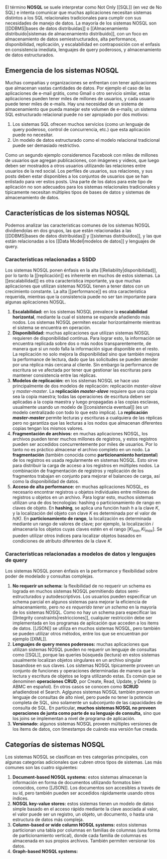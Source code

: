 El término **NOSQL** se suele interpretar como Not Only [[SQL]] (en vez de No SQL) e intenta comunicar que muchas aplicaciones necesitan sistemas distintos a los SQL relacionales tradicionales para cumplir con sus necesidades de manejo de datos. La mayoría de los sistemas NOSQL son [[DDBMS|bases de datos distribuidas]] o [[Almacenamiento distribuido|sistemas de almacenamiento distribuido]], con un foco en almacenamiento de datos semiestructurados, alta performance, disponibilidad, replicación, y escalabilidad en contraposición con el enfasis en consistencia imediata, lenguajes de query poderosos, y almacenamiento de datos estructurados.

## Emergencia de los sistemas NOSQL
Muchas compañias y organizaciones se enfrentan con tener aplicaciones que almacenan vastas cantidades de datos. Por ejemplo el caso de las aplicaciones de e-mail grátis, como Gmail o otro servicio similar, estas aplicaciones pueden tener miles de millones de usuarios, y cada usuario puede tener miles de e-mails. Hay una necesidad de un sistema de almacenamiento que pueda manejar este volumen de e-mails; un sistema SQL estructurado relacional puede no ser apropiado por dos motivos:
1. Los sistemas SQL ofrecen muchos servicios (como un lenguaje de query poderoso, control de concurrencia, etc.) que esta aplicación puede no necesitar.
2. Un modelo de datos estructurado como el modelo relacional tradicional puede ser demasiado restrictivo.

Como un segundo ejemplo consideremos Facebook con miles de millones de usuarios que agregan publicaciones, con imágenes y videos, que luego deben ser mostrados a otros usuarios utilizando las relaciones entre usuarios de la red social. Los perfiles de usuarios, sus relaciones, y sus posts deben estar disponibles a los conjuntos de usuarios que se han enlistado para ver estos posts. Una parte de los datos para este tipo de aplicación no son adecuados para los sistemas relacionales tradicionales y típicamente necesitan múltiples tipos de bases de datos y sistemas de almacenamiento de datos.

## Características de los sistemas NOSQL
Podemos analizar las características comunes de los sistemas NOSQL dividiendolas en dos grupos, las que están relacionadas a las [[DDBMS|bases de datos distribuidas]] y [[sistemas distribuidos]], y las que están relacionadas a los [[Data Model|modelos de datos]] y lenguajes de query.

### Características relacionadas a SSDD
Los sistemas NOSQL ponen énfasis en la alta [[Reliability|disponibilidad]], por lo tanto la [[replicación]] es inherente en muchos de estos sistemas. La [[escalabilidad]] es otra característica importante, ya que muchas aplicaciones que utilizan sistemas NOSQL tienen a tener datos con un crecimiento constante. La alta [[performance]] es otra característica requerida, mientras que la consistencia puede no ser tan importante para algunas aplicaciones NOSQL.
1. **Escalabilidad:** en los sistemas NOSQL prevalece la **escalabilidad horizontal**, mediante la cual el sistema se expande añadiendo más nodos. Los sistemas NOSQL permiten escalar horizontalmente mientras el sistema se encuentra en operación.
2. **Disponibilidad:** muchas aplicaciones que utilizan sistemas NOSQL requieren de disponibilidad continua. Para lograr esto, la información se encuentra replicada sobre dos o más nodos transparentemente, de manera que si un nodo falla la información sigue disponible en el resto. La replicación no solo mejora la disponibilidad sino que también mejora la performance de lectura, dado que las solicitudes se pueden atender por una réplica más cercana al cliente. Sin embargo la performance de escritura se ve afectada por tener que gestionar las escrituras para mantener consistencia entre las réplicas.
3. **Modelos de replicación:** en los sistemas NOSQL se hace uso principalmente de dos modelos de replicación: replicación *master-slave* y *master-master*. La **replicación *master-slave*** requiere que una copia sea la copia maestra; todas las operaciones de escritura deben ser aplicadas a la copia maestra y luego propagadas a las copias esclavas, usualmente usando un modelo de [[consistencia eventual]] (es un modelo centralizado con todo lo que esto implica). La **replicación *master-master*** permite lecturas y escrituras a cualquiera de las réplicas pero no garantiza que las lecturas a los nodos que almacenan diferentes copias tengan los mismos valores.
4. **Fragmentación de archivos:** en muchas aplicaciones NOSQL, los archivos pueden tener muchos millones de registros, y estos registros pueden ser accedidos concurrentemente por miles de usuarios. Por lo tanto no es práctico almacenar el archivo completo en un nodo. La **fragmentación** (también conocida como **particionamiento horizontal**)  de los registros es usada regularmente en sistemas NOSQL. Esto sirve para distribuir la carga de acceso a los registros en múltiples nodos. La combinación de fragmentación de registros y replicación de los fragmentos trabajan en conjunto para mejorar el balanceo de carga, así como la disponibilidad de datos.
5. **Acceso de alta performance:** en muchas aplicaciones NOSQL, es necesario encontrar registros u objetos individuales entre millones de registros u objetos en un archivo. Para lograr esto, muchos sistemas utilizan una de dos tecnologías: hashing o particionamiento de rango en claves de objeto. En **hashing**, se aplica una función hash *h* a la clave *K*, y la localización del objeto con clave *K* es determinada por el valor de *h(K)*. En **particionamiento de rango**, la localización es determinada mediante un rango de valores de clave; por ejemplo, la localización *i* almacenaría los objetos cuyas claves estén en el rango $[Ki_{min}, Ki_{max}]$. Se pueden utilizar otros índices para localizar objetos basados en condiciones de atributo diferentes de la clave *K*.

### Características relacionadas a modelos de datos y lenguajes de query
Los sistemas NOSQL ponen énfasis en la performance y flexibilidad sobre poder de modelado y consultas complejas.
1. **No requerir un schema:** la flexibilidad de no requerir un schema es lograda en muchos sistemas NOSQL permitiendo datos semi-estructurados y autodescriptivos. Los usuarios pueden especificar un schema parcial en algunos sistemas para mejorar la eficiencia de almacenamiento, pero *no es requerido tener un schema* en la mayoría de los sistemas NOSQL. Como no hay un schema para especificar las [[Integrity constraints|restricciones]], cualquier restricción debe ser implementada en los programas de aplicación que acceden a los items de datos. [[JSON]] se utiliza en muchos sistemas NOSQL, pero también se pueden utilizar otros métodos, entre los que se encuentran por ejemplo [[XML]].
2. **Lenguajes de query menos poderosos:** muchas aplicaciones que utilizan sistemas NOSQL pueden no requerir un lenguaje de consultas como [[SQL]], porque las queries búsqueda (lectura) en estos sistemas usualmente localizan objetos singulares en un archivo singular basandose en sus claves. Los sistemas NOSQL típicamente proveen un conjunto de funciones y operaciones determinadas de manera que la lectura y escritura de objetos se logra utilizando estas. Es común que se denominen **operaciones CRUD**, por Create, Read, Update, y Delete (o ABMC en español). En otros casos se conocen como **SCRUD** añadiendosé el Search. Aglgunos sistemas NOSQL también proveen un lenguaje de consultas de alto nivel, pero puede no tener la potencia completa de SQL, sino solamente un subconjunto de las capacidades de consulta de SQL.  En particular, **muchos sistemas NOSQL no proveen operaciones de junta como parte de su lenguaje de consulta,** sino que los joins se implementan a nivel de programa de aplicación.
3. **Versionado:** algunos sistemas NOSQL proveen múltiples versiones de los items de datos, con timestamps de cuándo esa versión fue creada.

## Categorías de sistemas NOSQL
Los sistemas NOSQL se clasifican en tres categorías principales, con algunas categorías adicionales que cubren otros tipos de sistemas. Las más comunes son las cuatro siguientes:
1. **Document-based NOSQL systems:** estos sistemas almacenan la información en forma de documentos utilizando formatos bien conocidos, como [[JSON]]. Los documentos son accesibles a través de su id, pero también pueden ser accedidos rápidamente usando otros índices.
2. **NOSQL key-value stores:** estos sistemas tienen un modelo de datos simple basado en el acceso rápido mediante la clave asociada al valor, el valor puede ser un registro, un objeto, un documento, o hasta una estructura de datos más compleja.
3. **Column-based or wide column NOSQL systems:** estos sistemas particionan una tabla por columnas en familias de columnas (una forma de particionamiento vertical), donde cada familia de columnas es almacenada en sus propios archivos. También permiten versionar los datos.
4. **Graph-based NOSQL systems:** 